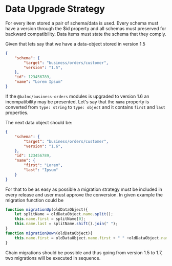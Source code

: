 # Data Upgrade Strategy

For every item stored a pair of schema/data is used. Every schema must have a version through the $id property and all schemas must preserved for backward compatibility. Data items must state the schema that they comply.

Given that lets say that we have a data-object stored in version 1.5

````json
{
    "schema": {
        "target": "business/orders/customer",
        "version": "1.5",
    },
    "id": 123456789,
    "name": "Lorem Ipsum"
}
````

If the `@balnc/business-orders` modules is upgraded to version 1.6 an incompatibility may be presented. Let's say that the `name` property is converted from `type: string` to `type: object` and it contains `first` and `last` properties.

The next data object should be:

````json
{
    "schema": {
        "target": "business/orders/customer",
        "version": "1.6",
    },
    "id": 123456789,
    "name": {
        "first": "Lorem",
        "last": "Ipsum"
    }
}
````

For that to be as easy as possible a migration strategy must be included in every release and user must approve the conversion. In given example the migration function could be

````js
function migrationUp(oldDataObject){
    let splitName = oldDataObject.name.split();
    this.name.first = splitName[0];
    this.name.last = splitName.shift().join(" ");
}
function migrationDown(oldDataObject){
    this.name.first = oldDataObject.name.first + " " +oldDataObject.name.last;
}
````

Chain migrations should be possible and thus going from version 1.5 to 1.7, two migrations will be executed in sequence.
